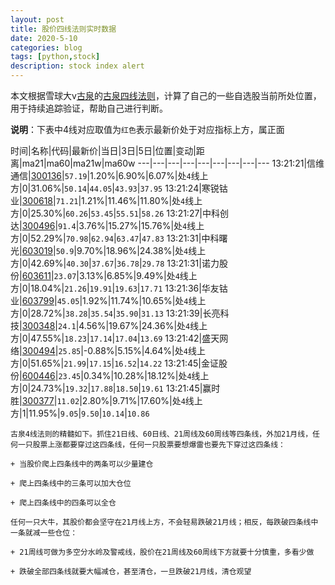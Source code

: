 ```yaml
---
layout: post
title: 股价四线法则实时数据
date: 2020-5-10
categories: blog
tags: [python,stock]
description: stock index alert
---
```



本文根据雪球大v[古泉](https://xueqiu.com/u/7148646888)的[古泉四线法则](https://xueqiu.com/7148646888/130498192)，计算了自己的一些自选股当前所处位置，用于持续追踪验证，帮助自己进行判断。

**说明**：下表中4线对应取值为`红色`表示最新价处于对应指标上方，属正面

时间|名称|代码|最新价|当日|3日|5日|位置|变动|距离|ma21|ma60|ma21w|ma60w
---|---|---|---|---|---|---|---|---
13:21:21|信维通信|[300136](https://xueqiu.com/S/SZ300136)|`57.19`|1.20%|6.90%|6.07%|处`4`线上方|0|31.06%|`50.14`|`44.05`|`43.93`|`37.95`
13:21:24|寒锐钴业|[300618](https://xueqiu.com/S/SZ300618)|`71.21`|1.21%|11.46%|11.80%|处`4`线上方|0|25.30%|`60.26`|`53.45`|`55.51`|`58.26`
13:21:27|中科创达|[300496](https://xueqiu.com/S/SZ300496)|`91.4`|3.76%|15.27%|15.76%|处`4`线上方|0|52.29%|`70.98`|`62.94`|`63.47`|`47.83`
13:21:31|中科曙光|[603019](https://xueqiu.com/S/SH603019)|`50.9`|9.70%|18.96%|24.38%|处`4`线上方|0|42.69%|`40.30`|`37.67`|`36.78`|`29.78`
13:21:31|诺力股份|[603611](https://xueqiu.com/S/SH603611)|`23.07`|3.13%|6.85%|9.49%|处`4`线上方|0|18.04%|`21.26`|`19.91`|`19.63`|`17.71`
13:21:36|华友钴业|[603799](https://xueqiu.com/S/SH603799)|`45.05`|1.92%|11.74%|10.65%|处`4`线上方|0|28.72%|`38.28`|`35.54`|`35.90`|`31.13`
13:21:39|长亮科技|[300348](https://xueqiu.com/S/SZ300348)|`24.1`|4.56%|19.67%|24.36%|处`4`线上方|0|47.55%|`18.23`|`17.14`|`17.04`|`13.69`
13:21:42|盛天网络|[300494](https://xueqiu.com/S/SZ300494)|`25.85`|-0.88%|5.15%|4.64%|处`4`线上方|0|51.65%|`21.99`|`17.15`|`16.52`|`14.22`
13:21:45|金证股份|[600446](https://xueqiu.com/S/SH600446)|`23.45`|0.34%|10.28%|18.12%|处`4`线上方|0|24.73%|`19.32`|`17.88`|`18.50`|`19.61`
13:21:45|赢时胜|[300377](https://xueqiu.com/S/SZ300377)|`11.02`|2.80%|9.71%|17.60%|处`4`线上方|1|11.95%|`9.05`|`9.50`|`10.14`|`10.86`

```
古泉4线法则的精髓如下。抓住21日线、60日线、21周线及60周线等四条线，外加21月线，任何一只股票上涨都要穿过这四条线，任何一只股票要想爆雷也要先下穿过这四条线：

+ 当股价爬上四条线中的两条可以少量建仓

+ 爬上四条线中的三条可以加大仓位

+ 爬上四条线中的四条可以全仓

任何一只大牛，其股价都会坚守在21月线上方，不会轻易跌破21月线；相反，每跌破四条线中一条就减一些仓位：

+ 21周线可做为多空分水岭及警戒线，股价在21周线及60周线下方就要十分慎重，多看少做

+ 跌破全部四条线就要大幅减仓，甚至清仓，一旦跌破21月线，清仓观望
```